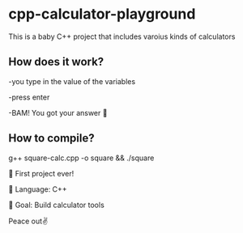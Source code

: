 # cpp-calculator-playground
This is a baby C++ project that includes varoius kinds of calculators 


## **How does it work?** 

-you type in the value of the variables

-press enter

-BAM! You got your answer 🎉 


## **How to compile?** 

g++ square-calc.cpp -o square && ./square


🚀 First project ever!

🧠 Language: C++

💾 Goal: Build calculator tools 


Peace out✌️
